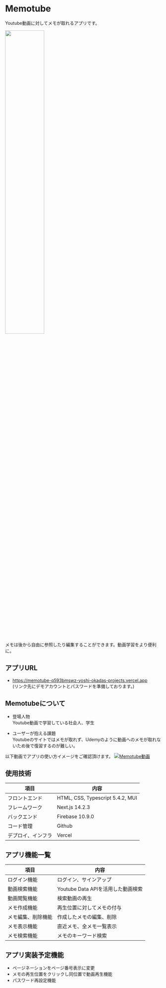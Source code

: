 # Memotube
Youtube動画に対してメモが取れるアプリです。  

<img src="https://github.com/yosh-25/memotube/assets/131498137/556c935c-45ba-4422-90f7-56aed2fc0f52" width="50%">  

メモは後から自由に参照したり編集することができます。動画学習をより便利に。  

## アプリURL
- https://memotube-q593bmswz-yoshi-okadas-projects.vercel.app  
(リンク先にデモアカウントとパスワードを準備しております。)

## Memotubeについて
- 登場人物  
  Youtube動画で学習している社会人、学生

- ユーザーが抱える課題  
  Youtubeのサイトではメモが取れず、Udemyのように動画へのメモが取れないため後で復習するのが難しい。

以下動画でアプリの使い方イメージをご確認頂けます。
 [![Memotube動画](https://github.com/yosh-25/memotube/assets/131498137/a28941b6-2496-4c53-99e3-3d39670ece1a)](https://github.com/yosh-25/memotube/assets/131498137/775b39ca-4e72-4c15-9c36-0441cf60f8ae)

## 使用技術
| 項目 | 内容 |
| ------------ | --------------------------------------------------------- |
| フロントエンド| HTML, CSS, Typescript 5.4.2, MUI |
| フレームワーク| Next.js 14.2.3 |
| バックエンド| Firebase 10.9.0 |
| コード管理| Github |
| デプロイ、インフラ| Vercel |

## アプリ機能一覧
| 項目 | 内容 |
|-----------|------------|
| ログイン機能 |  ログイン、サインアップ | 
| 動画検索機能| Youtube Data APIを活用した動画検索|
| 動画閲覧機能| 検索動画の再生|
| メモ作成機能| 再生位置に対してメモの付与|
| メモ編集、削除機能| 作成したメモの編集、削除|
| メモ表示機能| 直近メモ、全メモ一覧表示|
|メモ検索機能|メモのキーワード検索|

## アプリ実装予定機能
- ページネーションをページ番号表示に変更
- メモの再生位置をクリックし同位置で動画再生機能
- パスワード再設定機能

